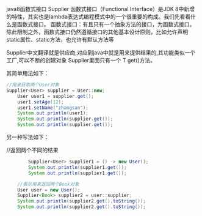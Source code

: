 java8函数式接口 Supplier
函数式接口（Functional Interface）是JDK 8中新增的特性，其实也是lambda表达式编程模式中的一个很重要的构成。我们先看看什么是函数式接口。
函数式接口：有且只有一个抽象方法的接口，为函数式接口。除此限制之外，函数式接口仍然遵循接口的其他基本设计原则，比如允许声明static属性、static方法，也允许有默认方法等
	
Supplier中文翻译就是供应商,对应到java中就是用来提供结果的,其功能类似一个工厂,可以不断的创建对象
Supplier里面只有一个 T get()方法。

其简单用法如下：

```java
//用来获取两个User对象    
Supplier<User> supplier = User::new;
    User user1 = supplier.get();
    user1.setAge(12);
    user1.setName("zhangsan");
    System.out.println(user1);
    System.out.println(supplier.get());
    System.out.println(supplier.get());
```
另一种写法如下：

//返回两个不同的结果

```java
        Supplier<User> supplier1 = () -> new User();
        System.out.println(supplier1.get());
        System.out.println(supplier1.get());
```

```java
    //表示用来返回两个Book对象
    User user = new User();
    Supplier<Book> supplier2 = user::supplier;
    System.out.println(supplier2.get().toString());
    System.out.println(supplier2.get().toString());
```
